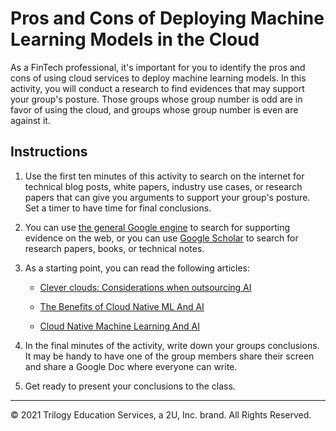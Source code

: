 # Pros and Cons of Deploying Machine Learning Models in the Cloud

As a FinTech professional, it's important for you to identify the pros and cons of using cloud services to deploy machine learning models. In this activity, you will conduct a research to find evidences that may support your group's posture. Those groups whose group number is odd are in favor of using the cloud, and groups whose group number is even are against it.

## Instructions

1. Use the first ten minutes of this activity to search on the internet for technical blog posts, white papers, industry use cases, or research papers that can give you arguments to support your group's posture. Set a timer to have time for final conclusions.

2. You can use [the general Google engine](https://www.google.com/) to search for supporting evidence on the web, or you can use [Google Scholar](https://scholar.google.com/) to search for research papers, books, or technical notes.

3. As a starting point, you can read the following articles:

    * [Clever clouds: Considerations when outsourcing AI](https://www.accenture.com/us-en/insights/artificial-intelligence/key-cloud-considerations)

    * [The Benefits of Cloud Native ML And AI](https://medium.com/@ODSC/the-benefits-of-cloud-native-ml-and-ai-b88f6d71783)

    * [Cloud Native Machine Learning And AI](https://www.forbes.com/sites/forbestechcouncil/2018/07/05/cloud-native-machine-learning-and-ai/)

4. In the final minutes of the activity, write down your groups conclusions. It may be handy to have one of the group members share their screen and share a Google Doc where everyone can write.

5. Get ready to present your conclusions to the class.

---

© 2021 Trilogy Education Services, a 2U, Inc. brand. All Rights Reserved.
